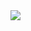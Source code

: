 <img src='https://media3.giphy.com/media/71gX15GJRRyuI/giphy.gif?cid=3640f6095c93584c2f7148694d662727'/>

